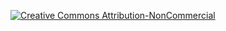 [![Creative Commons Attribution-NonCommercial](http://i.creativecommons.org/l/by-nc/3.0/88x31.png)](http://creativecommons.org/licenses/by-nc/3.0/)
